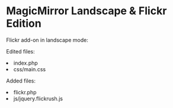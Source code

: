 MagicMirror Landscape & Flickr Edition
===========

Flickr add-on in landscape mode:

Edited files:
<li>index.php</li>
<li>css/main.css</li>

Added files:
<li>flickr.php</li>
<li>js/jquery.flickrush.js</li>
